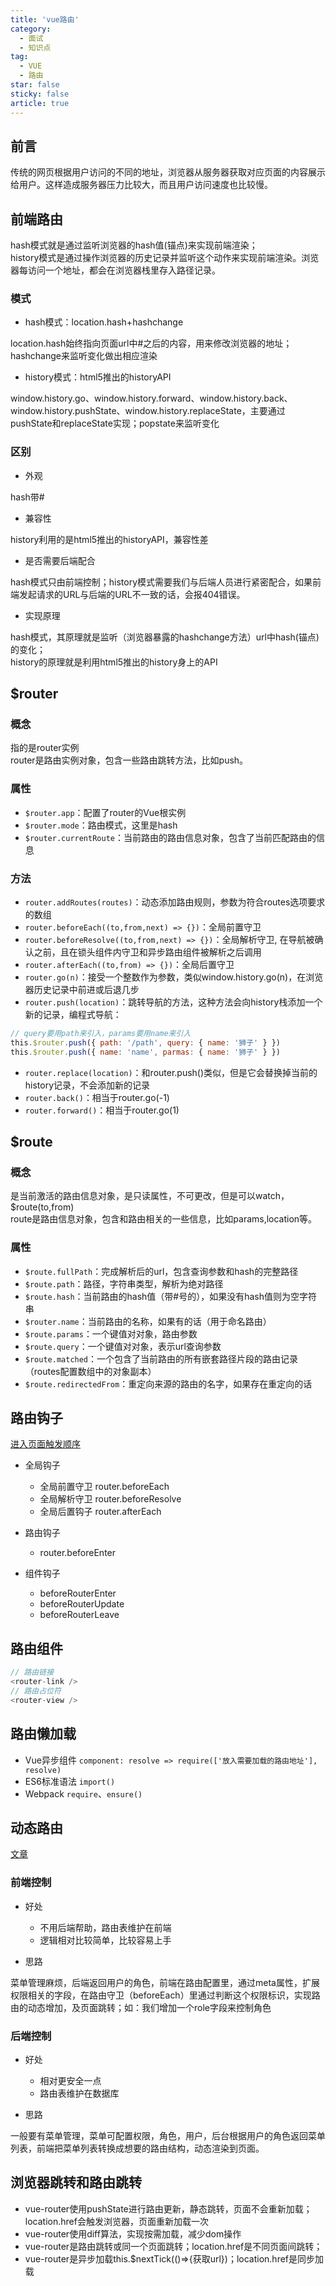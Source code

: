 ```yaml
---
title: 'vue路由'
category:
  - 面试
  - 知识点
tag:
  - VUE
  - 路由
star: false
sticky: false  
article: true
---
```


## 前言

传统的网页根据用户访问的不同的地址，浏览器从服务器获取对应页面的内容展示给用户。这样造成服务器压力比较大，而且用户访问速度也比较慢。

## 前端路由

hash模式就是通过监听浏览器的hash值(锚点)来实现前端渲染；  
history模式是通过操作浏览器的历史记录并监听这个动作来实现前端渲染。浏览器每访问一个地址，都会在浏览器栈里存入路径记录。

### 模式
- hash模式：location.hash+hashchange

location.hash始终指向页面url中#之后的内容，用来修改浏览器的地址；  
hashchange来监听变化做出相应渲染
         ​
- history模式：html5推出的historyAPI

window.history.go、window.history.forward、window.history.back、window.history.pushState、window.history.replaceState，主要通过pushState和replaceState实现；popstate来监听变化

### 区别
- 外观

hash带#

- 兼容性

history利用的是html5推出的historyAPI，兼容性差

- 是否需要后端配合

hash模式只由前端控制；history模式需要我们与后端人员进行紧密配合，如果前端发起请求的URL与后端的URL不一致的话，会报404错误。

- 实现原理

hash模式，其原理就是监听（浏览器暴露的hashchange方法）url中hash(锚点)的变化；  
history的原理就是利用html5推出的history身上的API
         

## $router

### 概念

指的是router实例  
router是路由实例对象，包含一些路由跳转方法，比如push。

### 属性

- `$router.app`：配置了router的Vue根实例
- ​`$router.mode`：路由模式，这里是hash
- `$router.currentRoute`：当前路由的路由信息对象，包含了当前匹配路由的信息

### 方法

- `router.addRoutes(routes)`：动态添加路由规则，参数为符合routes选项要求的数组
- `router.beforeEach((to,from,next) => {})`：全局前置守卫
- `router.beforeResolve((to,from,next) => {})`：全局解析守卫, 在导航被确认之前，且在锁头组件内守卫和异步路由组件被解析之后调用
- `router.afterEach((to,from) => {})`：全局后置守卫
- `router.go(n)`：接受一个整数作为参数，类似window.history.go(n)，在浏览器历史记录中前进或后退几步
- `router.push(location)`：跳转导航的方法，这种方法会向history栈添加一个新的记录，编程式导航：
``` js
// ​query要用path来引入，params要用name来引入
​this.$router.push({ path: '/path', query: { name: '狮子' } })
​this.$router.push({ name: 'name', parmas: { name: '狮子' } })
```
- `router.replace(location)`：和router.push()类似，但是它会替换掉当前的history记录，不会添加新的记录
- `router.back()`：相当于router.go(-1)
- ​`router.forward()`：相当于router.go(1)


## $route

### 概念

是当前激活的路由信息对象，是只读属性，不可更改，但是可以watch，$route(to,from)  
route是路由信息对象，包含和路由相关的一些信息，比如params,location等。
    
### 属性

- `$route.fullPath`：完成解析后的url，包含查询参数和hash的完整路径
- `$route.path`：路径，字符串类型，解析为绝对路径
- `$route.hash`：当前路由的hash值（带#号的），如果没有hash值则为空字符串
- `$router.name`：当前路由的名称，如果有的话（用于命名路由）
- `$route.params`：一个键值对对象，路由参数
- `$route.query`：一个键值对对象，表示url查询参数
- `$route.matched`：一个包含了当前路由的所有嵌套路径片段的路由记录（routes配置数组中的对象副本）
- `$route.redirectedFrom`：重定向来源的路由的名字，如果存在重定向的话

## 路由钩子

[进入页面触发顺序](https://blog.csdn.net/weixin_39907729/article/details/124386097)

- 全局钩子

  - 全局前置守卫 router.beforeEach
  - 全局解析守卫 router.beforeResolve
  - 全局后置钩子 router.afterEach

- 路由钩子

  - router.beforeEnter

- 组件钩子

  - beforeRouterEnter
  - beforeRouterUpdate
  - beforeRouterLeave


## 路由组件
```js
// 路由链接
<router-link />
// 路由占位符  
<router-view />
```

## 路由懒加载

- Vue异步组件 `component: resolve => require(['放入需要加载的路由地址'], resolve)`
- ES6标准语法 `import()`
- Webpack `require`、`ensure()`

## 动态路由

[文章](https://www.jb51.net/article/224782.htm)

### 前端控制

- 好处
  - 不用后端帮助，路由表维护在前端
  - 逻辑相对比较简单，比较容易上手

- 思路

菜单管理麻烦，后端返回用户的角色，前端在路由配置里，通过meta属性，扩展权限相关的字段，在路由守卫（beforeEach）里通过判断这个权限标识，实现路由的动态增加，及页面跳转；如：我们增加一个role字段来控制角色

### 后端控制

- 好处
  - 相对更安全一点
  - 路由表维护在数据库

- 思路

一般要有菜单管理，菜单可配置权限，角色，用户，后台根据用户的角色返回菜单列表，前端把菜单列表转换成想要的路由结构，动态渲染到页面。

## 浏览器跳转和路由跳转

- vue-router使用pushState进行路由更新，静态跳转，页面不会重新加载；location.href会触发浏览器，页面重新加载一次
- vue-router使用diff算法，实现按需加载，减少dom操作
- vue-router是路由跳转或同一个页面跳转；location.href是不同页面间跳转；
- vue-router是异步加载this.$nextTick(()=>{获取url})；location.href是同步加载



